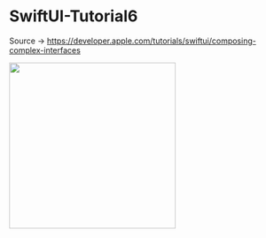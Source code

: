 # SwiftUI-Tutorial6
Source -> https://developer.apple.com/tutorials/swiftui/composing-complex-interfaces

<p float="left">
  <img src="https://github.com/harunozdemir/SwiftUI-Tutorials/blob/main/Tutorial6/Landmarks/Images/preview.gif" width="300">
</p>
